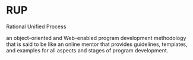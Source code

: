 # RUP


Rational Unified Process

an object-oriented and Web-enabled program development methodology that
is said to be like an online mentor that provides guidelines, templates,
and examples for all aspects and stages of program development.